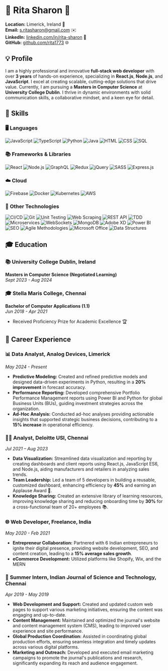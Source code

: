 # 🌟 **Rita Sharon** 🌟

**Location:** Limerick, Ireland 📍  
**Email:** [s.ritasharon@gmail.com](mailto:s.ritasharon@gmail.com) ✉️  
**LinkedIn:** [linkedin.com/in/rita-sharon](https://www.linkedin.com/in/rita-sharon/) 🔗  
**GitHub:** [github.com/rita1773](https://github.com/rita1773) 🌐

## 💡 **Profile** 

I am a highly professional and innovative **full-stack web developer** with over **3 years** of hands-on experience, specializing in **React.js**, **Node.js**, and **JavaScript**. I excel at creating scalable, cutting-edge solutions that drive value. Currently, I am pursuing a **Masters in Computer Science** at **University College Dublin**. I thrive in dynamic environments with solid communication skills, a collaborative mindset, and a keen eye for detail. 

## 🚀 **Skills**

### 🖥️ **Languages**
![JavaScript](https://img.shields.io/badge/-JavaScript-F7DF1E?logo=javascript&logoColor=white&style=flat-square) 
![TypeScript](https://img.shields.io/badge/-TypeScript-007ACC?logo=typescript&logoColor=white&style=flat-square) 
![Python](https://img.shields.io/badge/-Python-3776AB?logo=python&logoColor=white&style=flat-square)
![Java](https://img.shields.io/badge/-Java-007396?logo=java&logoColor=white&style=flat-square) 
![HTML](https://img.shields.io/badge/-HTML5-E34F26?logo=html5&logoColor=white&style=flat-square)
![CSS](https://img.shields.io/badge/-CSS3-1572B6?logo=css3&logoColor=white&style=flat-square) 
![SQL](https://img.shields.io/badge/-SQL-4479A1?logo=MySQL&logoColor=white&style=flat-square) 

### 📚 **Frameworks & Libraries**
![React](https://img.shields.io/badge/-React.js-61DAFB?logo=react&logoColor=white&style=flat-square) 
![Node.js](https://img.shields.io/badge/-Node.js-339933?logo=node.js&logoColor=white&style=flat-square) 
![GraphQL](https://img.shields.io/badge/-GraphQL-E10098?logo=graphql&logoColor=white&style=flat-square) 
![Redux](https://img.shields.io/badge/-Redux-764ABC?logo=redux&logoColor=white&style=flat-square) 
![jQuery](https://img.shields.io/badge/-jQuery-0769AD?logo=jquery&logoColor=white&style=flat-square) 
![SASS](https://img.shields.io/badge/-SASS-CC6699?logo=sass&logoColor=white&style=flat-square) 
![Express.js](https://img.shields.io/badge/-Express.js-000000?logo=express&logoColor=white&style=flat-square) 

### ☁️ **Cloud**
![Firebase](https://img.shields.io/badge/-Firebase-FFCA28?logo=firebase&logoColor=white&style=flat-square) 
![Docker](https://img.shields.io/badge/-Docker-2496ED?logo=docker&logoColor=white&style=flat-square) 
![Kubernetes](https://img.shields.io/badge/-Kubernetes-326CE5?logo=kubernetes&logoColor=white&style=flat-square) 
![AWS](https://img.shields.io/badge/-AWS-232F3E?logo=amazon-aws&logoColor=white&style=flat-square) 

### 🔧 **Other Technologies**
![CI/CD](https://img.shields.io/badge/-CI%2FCD-FF6F00?logo=cirrusci&logoColor=white&style=flat-square)
![Git](https://img.shields.io/badge/-Git-F05032?logo=git&logoColor=white&style=flat-square)
![Unit Testing](https://img.shields.io/badge/-Unit%20Testing-6DB33F?logo=testing-library&logoColor=white&style=flat-square)
![Web Scraping](https://img.shields.io/badge/-Web%20Scraping-FFA500?logo=web&logoColor=white&style=flat-square) 
![REST API](https://img.shields.io/badge/-REST%20API-4CAF50?logo=api&logoColor=white&style=flat-square) 
![TDD](https://img.shields.io/badge/-TDD-00BFFF?logo=test&logoColor=white&style=flat-square)
![Microservices](https://img.shields.io/badge/-Microservices-007ACC?logo=microservices&logoColor=white&style=flat-square)
![WebSockets](https://img.shields.io/badge/-WebSockets-512BD4?logo=websocket&logoColor=white&style=flat-square)
![MongoDB](https://img.shields.io/badge/-MongoDB-47A248?logo=mongodb&logoColor=white&style=flat-square)
![Adobe XD](https://img.shields.io/badge/-Adobe%20XD-FF61F6?logo=adobe-xd&logoColor=white&style=flat-square)
![Power BI](https://img.shields.io/badge/-Power%20BI-F2C811?logo=power-bi&logoColor=white&style=flat-square)
![SEO](https://img.shields.io/badge/-SEO-0056D2?logo=seo&logoColor=white&style=flat-square)
![Agile Methodologies](https://img.shields.io/badge/-Agile%20Methodologies-3DDC84?logo=agile&logoColor=white&style=flat-square)
![Microsoft Office](https://img.shields.io/badge/-Microsoft%20Office-D83B01?logo=microsoft-office&logoColor=white&style=flat-square)
![Data Structures](https://img.shields.io/badge/-Data%20Structures-00758F?logo=database&logoColor=white&style=flat-square)


## 🎓 **Education**

### 📚 **University College Dublin, Ireland**
**Masters in Computer Science (Negotiated Learning)**  
_Sept 2023 - Aug 2024_

### 🎓 **Stella Maris College, Chennai**
**Bachelor of Computer Applications (1.1)**  
_Jun 2018 - Apr 2021_  
- Received Proficiency Prize for Academic Excellence 🏆

## 💼 **Career Experience**

### 📊 **Data Analyst, Analog Devices, Limerick**
_May 2024 - Present_
- **Predictive Modeling:** Created and refined predictive models and designed data-driven experiments in Python, resulting in a **20% improvement** in forecast accuracy.
- **Performance Reporting:** Developed comprehensive Portfolio Performance Management reports using Power BI and Python for global Business Units (BUs), guiding investment strategies across the organization.
- **Ad-Hoc Analysis:** Conducted ad-hoc analyses providing actionable insights that supported strategic business decisions, contributing to a **15% increase** in operational efficiency.

### 👩‍💻 **Analyst, Deloitte USI, Chennai**
_Jul 2021 – Aug 2023_
- **Data Visualization:** Streamlined data visualization and reporting by creating dashboards and client reports using React.js, JavaScript ES6, and Node.js, aiding manufacturers and retailers in analyzing sales trends.
- **Team Leadership:** Led a team of 5 developers in building a reusable, customized dashboard, enhancing efficiency by **45%** and earning an Applause Award 🏅.
- **Knowledge Sharing:** Created an extensive library of learning resources, improving knowledge sharing and reducing onboarding time by **30%** for a cross-functional team of 20+ employees 📚.

### 🌐 **Web Developer, Freelance, India**
_May 2020 - Feb 2021_
- **Entrepreneur Collaboration:** Partnered with 6 Indian entrepreneurs to ignite their digital presence, providing website development, SEO, and content creation, leading to a **15% average sales growth**.
- **eCommerce Development:** Utilized platforms like Shopify, Wix, and the MERN

### 📝 **Summer Intern, Indian Journal of Science and Technology, Chennai**
_Apr 2019 - May 2019_  

- **Web Development and Support:** Created and updated custom web pages to support various marketing initiatives, ensuring the content was engaging and up-to-date.
- **Content Management:** Maintained and optimized the journal's website and content management system (CMS), leading to improved user experience and site performance.
- **Global Production Coordination:** Assisted in coordinating global production efforts, ensuring seamless integration and timely updates across various digital platforms.
- **Marketing and Outreach:** Developed and executed email marketing campaigns to promote the journal's publications and research, significantly expanding its reach and audience engagement.
